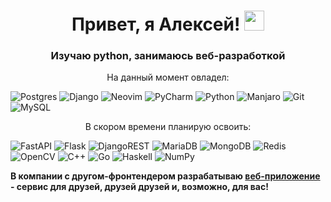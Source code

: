 <h1 align="center">Привет, я Алексей!
<img src="https://github.com/blackcater/blackcater/raw/main/images/Hi.gif" height="32"/></h1>
<h3 align="center">Изучаю python, занимаюсь веб-разработкой</h3>

  <p align="center">
    На данный момент овладел:
  </p>

  ![Postgres](https://img.shields.io/badge/postgres-%23316192.svg?style=for-the-badge&logo=postgresql&logoColor=white) ![Django](https://img.shields.io/badge/django-%23092E20.svg?style=for-the-badge&logo=django&logoColor=white) ![Neovim](https://img.shields.io/badge/NeoVim-%2357A143.svg?&style=for-the-badge&logo=neovim&logoColor=white)  ![PyCharm](https://img.shields.io/badge/pycharm-143?style=for-the-badge&logo=pycharm&logoColor=black&color=black&labelColor=green)  ![Python](https://img.shields.io/badge/python-3670A0?style=for-the-badge&logo=python&logoColor=ffdd54)  ![Manjaro](https://img.shields.io/badge/Manjaro-35BF5C?style=for-the-badge&logo=Manjaro&logoColor=white) ![Git](https://img.shields.io/badge/git-%23F05033.svg?style=for-the-badge&logo=git&logoColor=white)  ![MySQL](https://img.shields.io/badge/mysql-%2300f.svg?style=for-the-badge&logo=mysql&logoColor=white)

  <p align="center">
    В скором времени планирую освоить:
  </p>

  ![FastAPI](https://img.shields.io/badge/FastAPI-005571?style=for-the-badge&logo=fastapi)  ![Flask](https://img.shields.io/badge/flask-%23000.svg?style=for-the-badge&logo=flask&logoColor=white)  ![DjangoREST](https://img.shields.io/badge/DJANGO-REST-ff1709?style=for-the-badge&logo=django&logoColor=white&color=ff1709&labelColor=gray)  ![MariaDB](https://img.shields.io/badge/MariaDB-003545?style=for-the-badge&logo=mariadb&logoColor=white)  ![MongoDB](https://img.shields.io/badge/MongoDB-%234ea94b.svg?style=for-the-badge&logo=mongodb&logoColor=white)  ![Redis](https://img.shields.io/badge/redis-%23DD0031.svg?style=for-the-badge&logo=redis&logoColor=white)  ![OpenCV](https://img.shields.io/badge/opencv-%23white.svg?style=for-the-badge&logo=opencv&logoColor=white)    ![C++](https://img.shields.io/badge/c++-%2300599C.svg?style=for-the-badge&logo=c%2B%2B&logoColor=white)  ![Go](https://img.shields.io/badge/go-%2300ADD8.svg?style=for-the-badge&logo=go&logoColor=white)  ![Haskell](https://img.shields.io/badge/Haskell-5e5086?style=for-the-badge&logo=haskell&logoColor=white)  ![NumPy](https://img.shields.io/badge/numpy-%23013243.svg?style=for-the-badge&logo=numpy&logoColor=white)  


**В компании с другом-фронтендером разрабатываю [веб-приложение](https://github.com/zhurbonjour/WishlistWebApplication) - сервис для друзей, друзей друзей и, возможно, для вас!**

<!--
**zhurbonjour/zhurbonjour** is a ✨ _special_ ✨ repository because its `README.md` (this file) appears on your GitHub profile.

Here are some ideas to get you started:

- 🔭 I’m currently working on ...
- 🌱 I’m currently learning ...
- 👯 I’m looking to collaborate on ...
- 🤔 I’m looking for help with ...
- 💬 Ask me about ...
- 📫 How to reach me: ...
- 😄 Pronouns: ...
- ⚡ Fun fact: ...
-->
